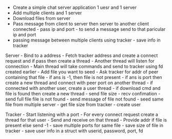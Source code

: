 -   Create a simple chat server application 1 uesr and 1 server
-   Add multiple clients and 1 server
-   Download files from server 
-   Pass message from client to server then server to another client connected
        - pass ip and port
        - to send a message send to that paricular ip and port
-   passing message between multiple clients using tracker
        - save info in tracker

Server
        - Bind to a address
        - Fetch tracker address and create a connect request and if pass then create a thread
        - Another thread will listen for connection
        - Main thread will take commands and send to tracker using fd created earlier
        - Add file you want to seed
        - Ask tracker for addr of peer containing that file
        - if ans is -1, then file is not present 
        - if ans is port then create a new thread and connect with peer port on another thread
        - if connected with another user, create a user thread
        - if download cmd and 
                file is found then create a new thread
                        - send file size
                        - recv confimation
                        - send full file
                file is not found
                        - send message of file not found
        - seed same file from multiple server
        - get file size from tracker
        - create user
        

Tracker
        - Start listening with a port
        - For every connect request create a thread for that user
        - Send and receive on that thread 
        - Provide addr if file is present else send -1
        - save multiple ports for same file
        - save size of file in tracker
        - save user info in a struct with userid, password, port, fd
